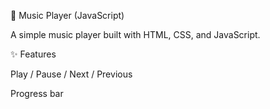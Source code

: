 🎵 Music Player (JavaScript)

A simple music player built with HTML, CSS, and JavaScript.

✨ Features

Play / Pause / Next / Previous

Progress bar 

